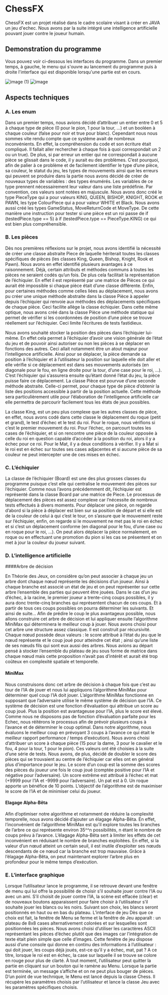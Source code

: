 
# ChessFX

ChessFX est un projet réalisé dans le cadre scolaire visant à créer en JAVA un jeu d'echec. Nous avons par la suite intégré une intelligence artificielle pouvant jouer contre le joueur humain.


## Demonstration du programme

Vous pouvez voir ci-dessous les interfaces du programme. Dans un premier temps, à gauche, le menu qui s'ouvre au lancement du programme puis à droite l'interface qui est disponible lorsqu'une partie est en cours.

![image (1)](https://github.com/user-attachments/assets/f6095ed0-ce3c-44e7-bcb9-d3eb5a010fe8)
![image](https://github.com/user-attachments/assets/763406a3-5d76-4a2b-8945-0d92c2f79439)


## Aspects techniques
### A.	Les enum
Dans un premier temps, nous avions décidé d’attribuer un entier entre 0 et 5 à chaque type de pièce (0 pour le pion, 1 pour la tour, …) et un booléen à chaque couleur (false pour noir et true pour blanc). Cependant nous nous sommes vite rendu compte que ce système avait de nombreux inconvénients. En effet, la compréhension du code et son écriture était compliqué. Il fallait aller rechercher à chaque fois à quoi correspondait un 2 ou un true). De plus, si par erreur un entier qui ne correspondait à aucune pièce se glissait dans le code, il y aurait eu des problèmes. C’est pourquoi, afin de palier à ce problème et de facilement identifier le type d’une pièce, sa couleur, le statut du jeu, les types de mouvements ainsi que les erreurs qui peuvent se produire dans la partie nous avons décidé de créer de nouveaux types de variables : des types énumérés. Les variables de ce type prennent nécessairement leur valeur dans une liste prédéfinie. Par convention, ces valeurs sont notées en majuscule. Nous avons donc créé le type PieceType qui a pour valeurs KING, QUEEN, BISHOP, KNIGHT, ROOK et PAWN, les type ColourPiece qui a pour valeur WHITE et Black. Nous avons aussi créé les types GameStatus, MoveReturnCode et MoveType. De cette manière une instruction pour tester si une pièce est un roi passe de if (testedPiece.type == 5) à if (testedPiece.type == PieceType.KING) ce qui est bien plus compréhensible.

### B.	Les pièces

Dès nos premières réflexions sur le projet, nous avons identifié la nécessité de créer une classe abstraite Piece de laquelle hériterait toutes les classes spécifiques de pièces (les classes King, Queen, Bishop, Knight, Rook et Pawn). Nous avons en effet identifié plusieurs avantages à ce raisonnement. Déjà, certain attributs et méthodes communs à toutes les pièces ne seraient codés qu’un fois. De plus cela facilitait la représentation de l’échiquier. En effet il est représenté par une matrice de Pièces ce qui aurait été impossible si chaque pièce était d’une classe différente. Enfin, pour certaines méthodes comme celles liées au déplacement, nous avons pu créer une unique méthode abstraite dans la classe Pièce à appeler depuis l’échiquier qui renvoie aux méthodes des déplacements spécifiques de chaque pièce. Ceci facilite allège la classe échiquier. Dans cette même optique, nous avons créé dans la classe Pièce une méthode statique qui permet de vérifier si les coordonnées de position d’une pièce se trouve réellement sur l’échiquier. Ceci limite l’écritures de tests fastidieux.

Nous avons souhaité stocker la position des pièces dans l’échiquier lui-même. En effet cela permet à l’échiquier d’avoir une vision générale de l’état du jeu et de pouvoir ainsi autoriser ou non les pièces à se déplacer en fonctions des autres. Ceci allait notamment être un atout majeur pour l’intelligence artificielle. Ainsi pour se déplacer, la pièce demande sa position à l’échiquier et à l’utilisateur la position sur laquelle elle doit aller et elle vérifie si ce déplacement est dans ses mouvements autorisés (en diagonale pour le fou, en ligne droite pour la tour, d’une case pour le roi, …). C’est l’échiquier qui s’assurera ensuite qu’étant donné l’état du jeu, la pièce puisse faire ce déplacement.
La classe Pièce est pourvue d’une seconde méthode abstraite. Celle-ci permet, pour chaque type de pièce d’obtenir la liste des positions accessible à partir de la position actuelle. Cette méthode sera particulièrement utile pour l’élaboration de l’intelligence artificielle car elle permettra de parcourir facilement tous les états de jeux possibles.

La classe King, est un peu plus complexe que les autres classes de pièce, en effet, nous avons codé dans cette classe le déplacement du roque (petit et grand), le test d’échec et le test du roi. Pour le roque, nous vérifions si c’est le premier mouvement du roi. Pour l’échec, on parcourt toutes les cases de l’échiquier, et si on rencontre une pièce de la couleur opposée à celle du roi en question capable d’accéder à la position du roi, alors il y a échec pour ce roi. Pour le Mat, il y a deux conditions à vérifier. Il y a Mat si le roi est en échec sur toutes ses cases adjacentes et si aucune pièce de sa couleur ne peut intercepter une de ces mises en échec. 

### C.	L’échiquier

La classe de l’échiquier (Board) est une des plus grosses classes du programme puisque c’est elle qui centralise le mouvement des pièces sur l’échiquier. Comme nous l’avons précédemment dit, l’échiquier est représenté dans la classe Board par une matrice de Piece. 
Le processus de déplacement des pièces est assez complexe car l’nécessite de nombreux tests effectués à divers moments. Pour déplacer une pièce, on regarde d’abord si la pièce à déplacer est bien sur sa position de départ et si elle est de la couleur de celui à qui c’est le tour, on s’assure que le mouvement reste sur l’échiquier, enfin, on regarde si le mouvement ne met pas le roi en échec et si c’est un déplacement conforme (en diagonal pour le fou, d’une case ou en roque pour le roi, …). On peut alors déplacer la pièce normalement, en roque ou en effectuant une promotion du pion si les cas se présentent et on met à jour la couleur du joueur suivant.

### D.	L’intelligence artificielle
####Arbre de décision

En Théorie des Jeux, on considère qu’on peut associer à chaque jeu un arbre dont chaque nœud représente les décisions d’un joueur. Ainsi à chaque branche est associé un état de jeu et on peut représenter sur cette arbre l’ensemble des parties qui peuvent être jouées. Dans le cas d’un jeu d’échec, à la racine, le premier joueur a trente-cinq coups possibles, il y aura donc trente-cinq branches qui représentent chacun de ces coups. Et à partir de tous ces coups possibles on pourra déterminer les suivants. Et ainsi de suite…
Afin de prédire le coup le plus avantageux possible, nous allons construire cet arbre de décision et lui appliquer ensuite l’algorithme MiniMax qui déterminera le meilleur coup à jouer. Nous avons choisi pour cet arbre une structure assez classique. Il est construit par récursivité. Chaque nœud possède deux valeurs : le score attribué à l’état du jeu que le nœud représente et le coup joué pour atteindre cet état ; ainsi qu’une liste de ses nœuds fils qui sont eux aussi des arbres. Nous avions au départ pensé à stocker l’ensemble du plateau de jeu sous forme de matrice dans chaque nœud mais cette proposition n’avait pas d’intérêt et aurait été trop coûteux en complexité spatiale et temporelle.

#### MiniMax

Nous construisons donc cet arbre de décision à chaque fois que c’est au tour de l’IA de jouer et nous lui appliquons l’algorithme MiniMax pour déterminer quel coup l’IA doit jouer. L’algorithme MiniMax fonctionne en supposant que l’adversaire utilise le même système de décision que l’IA. Ce système de décision est une fonction d’évaluation qui attribue un score au coup joué. Plus la position est avantageuse pour l’IA, plus le score est élevé. Comme nous ne disposons pas de fonction d’évaluation parfaite pour les Echec, nous réitérons le processus afin de prévoir plusieurs coups à l’avance et de déterminer le coup optimal. Dans notre algorithme, nous évaluons le meilleur coup en prévoyant 3 coups à l’avance ce qui était le meilleur rapport performance / temps d’exécution). Nous avons choisi d’attribuer un score à chaque pièce (15 pour la dame, 3 pour le cavalier et le fou, 4 pour la tour, 1 pour le pion). Ces valeurs ont été choisies à la suite d’une série de tests. Nous avons, de plus, décidé de doubler le score des pièces qui se trouvaient au centre de l’échiquier car elles ont en général plus d’importance pour le jeu. Le score d’un coup est la somme des scores des pièces du joueur une fois le coup joué (comptée positive pour l’IA et négative pour l’adversaire). Un score extrême est attribué à l’échec et mat (+9999 pour l’IA et -9999 pour l’adversaire). Un pat est à 0. Un roque apporte un bénéfice de 10 points. L’objectif de l’algorithme est de maximiser le score de l’IA et de minimiser celui du joueur.

#### Elagage Alpha-Bêta

Afin d’optimiser notre algorithme et notamment de réduire la complexité temporelle, nous avons décidé d’ajouter un élagage Alpha-Bêta. En effet, l’inconvénient de l’algorithme MiniMax est qu’il explore toutes les branches de l’arbre ce qui représente environ 35^^n possibilités, n étant le nombre de coups prévu à l’avance. L’élagage Alpha-Bêta sert à limiter les effets de cet inconvénient en réduisant le nombre de branches exploitées. En effet, si la valeur d’un nœud atteint un certain seuil, il est inutile d’exploiter ses nœuds descendants de ce nœud car la branche est trop mauvaise. Grâce à l’élagage Alpha-Bêta, on peut maintenant explorer l’arbre plus en profondeur pour le même temps d’exécution.

### E.	L’interface graphique

Lorsque l’utilisateur lance le programme, il se retrouve devant une fenêtre de menu qui lui offre la possibilité de choisir s’il souhaite jouer contre l’IA ou avec un ami. S’il choisit de jouer contre l’IA, la scène est effacée (clear) et de nouveaux boutons apparaissent pour faire choisir à l’utilisateur s’il souhaite jouer les blancs ou les noirs. Suivant son choix, les blancs seront positionnés en haut ou en bas du plateau. 
L’interface de jeu
Dès que ce choix est fait, la fenêtre de Menu se ferme et la fenêtre de Jeu apparaît : un plateau de 8x8 cases alternativement colorées et sur lesquelles sont positionnées les pièces. Nous avons choisi d’utiliser les caractères ASCII représentant les pièces d’échec plutôt que des images car l’intégration de texte était plein simple que celle d’images. Cette fenêtre de jeu dispose aussi d’une console qui donne en continu des informations à l’utilisateur : qui doit jouer, les coups déjà joués, est-ce qu’il y a échec, mat, pat ? A ce titre, lorsque le roi est en échec, la case sur laquelle il se trouve se colore en rouge pour plus de clarté. À tout moment, l’utilisateur peut quitter la partie en cliquant sur un bouton qui le ramène au Menu. Lorsque la partie est terminée, un message s’affiche et on ne peut plus bouger de pièces.
D’un point de vue technique, le Menu est lancé depuis la classe Chess. Il récupère les paramètres choisis par l’utilisateur et lance la classe Jeu avec les paramètres spécifiques choisis.


